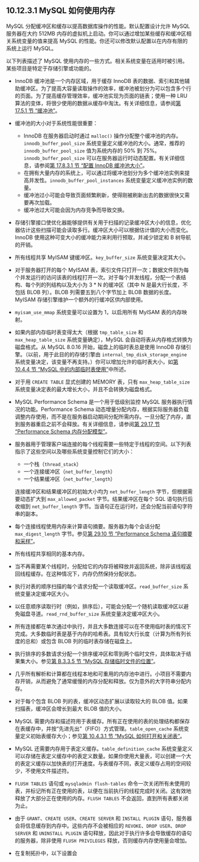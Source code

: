 ## 10.12.3.1 MySQL 如何使用内存

MySQL 分配缓冲区和缓存以提高数据库操作的性能。默认配置设计允许 MySQL 服务器在大约 512MB 内存的虚拟机上启动。你可以通过增加某些缓存和缓冲区相关系统变量的值来提高 MySQL 的性能。你还可以修改默认配置以在内存有限的系统上运行 MySQL。

以下列表描述了 MySQL 使用内存的一些方式。相关系统变量在适用时被引用。某些项目是特定于存储引擎或功能的。

- InnoDB 缓冲池是一个内存区域，用于缓存 InnoDB 表的数据、索引和其他辅助缓冲区。为了提高大容量读取操作的效率，缓冲池被划分为可以包含多个行的页面。为了提高缓存管理效率，缓冲池实现为页面的链表；使用一种 LRU 算法的变体，将很少使用的数据从缓存中淘汰。有关详细信息，请参阅[第 17.5.1 节 “缓冲池”](#17.5.1-缓冲池)。

- 缓冲池的大小对于系统性能很重要：
  - InnoDB 在服务器启动时通过 `malloc()` 操作分配整个缓冲池的内存。`innodb_buffer_pool_size` 系统变量定义缓冲池的大小。通常，推荐的 `innodb_buffer_pool_size` 值为系统内存的 50% 到 75%。`innodb_buffer_pool_size` 可以在服务器运行时动态配置。有关详细信息，请参阅[第 17.8.3.1 节 “配置 InnoDB 缓冲池大小”](#17.8.3.1-配置-InnoDB-缓冲池大小)。
  - 在拥有大量内存的系统上，可以通过将缓冲池划分为多个缓冲池实例来提高并发性。`innodb_buffer_pool_instances` 系统变量定义缓冲池实例的数量。
  - 缓冲池过小可能会导致页面频繁刷新，使得刚被刷新出去的数据很快又需要再次加载。
  - 缓冲池过大可能会因为内存竞争而导致交换。

- 存储引擎接口使优化器能够提供有关用于扫描的记录缓冲区大小的信息，优化器估计这些扫描可能会读取多行。缓冲区大小可以根据估计值的大小而变化。InnoDB 使用这种可变大小的缓冲能力来利用行预取，并减少锁定和 B 树导航的开销。

- 所有线程共享 MyISAM 键缓冲区。`key_buffer_size` 系统变量决定其大小。

- 对于服务器打开的每个 MyISAM 表，索引文件只打开一次；数据文件则为每个并发运行的访问该表的线程打开一次。对于每个并发线程，分配一个表结构、每个列的列结构以及大小为 3 * N 的缓冲区（其中 N 是最大行长度，不包括 BLOB 列）。BLOB 列需要五到八个字节加上 BLOB 数据的长度。MyISAM 存储引擎维护一个额外的行缓冲区供内部使用。

- `myisam_use_mmap` 系统变量可以设置为 1，以启用所有 MyISAM 表的内存映射。

- 如果内部内存临时表变得太大（根据 `tmp_table_size` 和 `max_heap_table_size` 系统变量确定），MySQL 会自动将表从内存格式转换为磁盘格式。从 MySQL 8.0.16 开始，磁盘上的临时表总是使用 InnoDB 存储引擎。（以前，用于此目的的存储引擎由 `internal_tmp_disk_storage_engine` 系统变量决定，该变量不再支持。）你可以增加允许的临时表大小，如[第 10.4.4 节 “MySQL 中的内部临时表使用”](#10.4.4-MySQL-中的内部临时表使用)中所述。

- 对于用 `CREATE TABLE` 显式创建的 MEMORY 表，只有 `max_heap_table_size` 系统变量决定表的最大增长大小，并且不会转换为磁盘格式。

- MySQL Performance Schema 是一个用于低级别监控 MySQL 服务器执行情况的功能。Performance Schema 动态增量分配内存，根据实际服务器负载调整内存使用，而不是在服务器启动期间分配所需内存。一旦分配了内存，直到服务器重启之前不会释放。有关详细信息，请参阅[第 29.17 节 “Performance Schema 内存分配模型”](#29.17-Performance-Schema-内存分配模型)。

- 服务器用于管理客户端连接的每个线程需要一些特定于线程的空间。以下列表指示了这些空间以及哪些系统变量控制它们的大小：
  - 一个栈（`thread_stack`）
  - 一个连接缓冲区（`net_buffer_length`）
  - 一个结果缓冲区（`net_buffer_length`）

  连接缓冲区和结果缓冲区的初始大小均为 `net_buffer_length` 字节，但根据需要动态扩大到 `max_allowed_packet` 字节。结果缓冲区在每个 SQL 语句执行后收缩到 `net_buffer_length` 字节。当语句正在运行时，还会分配当前语句字符串的副本。

- 每个连接线程使用内存来计算语句摘要。服务器为每个会话分配 `max_digest_length` 字节。参见[第 29.10 节 “Performance Schema 语句摘要和采样”](#29.10-Performance-Schema-语句摘要和采样)。

- 所有线程共享相同的基本内存。

- 当不再需要某个线程时，分配给它的内存将被释放并返回系统，除非该线程返回线程缓存。在这种情况下，内存仍然保持分配状态。

- 执行对表的顺序扫描的每个请求分配一个读取缓冲区。`read_buffer_size` 系统变量决定缓冲区大小。

- 以任意顺序读取行时（例如，排序后），可能会分配一个随机读取缓冲区以避免磁盘寻道。`read_rnd_buffer_size` 系统变量决定缓冲区大小。

- 所有连接都在单次通过中执行，并且大多数连接可以在不使用临时表的情况下完成。大多数临时表是基于内存的哈希表。具有较大行长度（计算为所有列长度的总和）或包含 BLOB 列的临时表存储在磁盘上。

- 执行排序的多数请求分配一个排序缓冲区和零到两个临时文件，具体取决于结果集大小。参见[第 B.3.3.5 节 “MySQL 存储临时文件的位置”](#B.3.3.5-MySQL-存储临时文件的位置)。

- 几乎所有解析和计算都在线程本地和可重用的内存池中进行。小项目不需要内存开销，从而避免了通常缓慢的内存分配和释放。仅为意外的大字符串分配内存。

- 对于每个包含 BLOB 列的表，缓冲区动态扩展以读取较大的 BLOB 值。如果扫描表，缓冲区会增长到最大 BLOB 值的大小。

- MySQL 需要内存和描述符用于表缓存。所有正在使用的表的处理结构都保存在表缓存中，并按“先进先出”（FIFO）方式管理。`table_open_cache` 系统变量定义初始表缓存大小；参见[第 10.4.3.1 节 “MySQL 如何打开和关闭表”](#10.4.3.1-MySQL-如何打开和关闭表)。

- MySQL 还需要内存用于表定义缓存。`table_definition_cache` 系统变量定义可以存储在表定义缓存中的表定义数量。如果你使用大量表，可以创建一个大的表定义缓存以加快表的打开速度。与表缓存不同，表定义缓存占用的空间较少，不使用文件描述符。

- `FLUSH TABLES` 语句或 `mysqladmin flush-tables` 命令一次关闭所有未使用的表，并标记所有正在使用的表，以便在当前执行的线程完成时关闭。这有效地释放了大部分正在使用的内存。`FLUSH TABLES` 不会返回，直到所有表都关闭为止。

- 由于 `GRANT`、`CREATE USER`、`CREATE SERVER` 和 `INSTALL PLUGIN` 语句，服务器会将信息缓存到内存中。这些内存不会被相应的 `REVOKE`、`DROP USER`、`DROP SERVER` 和 `UNINSTALL PLUGIN` 语句释放，因此对于执行许多会导致缓存的语句的服务器，除非使用 `FLUSH PRIVILEGES` 释放，否则缓存内存使用量会增加。

- 在复制拓扑中，以下设置会
